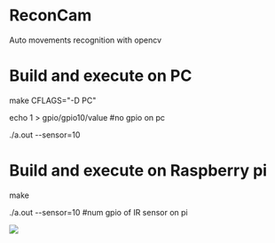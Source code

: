 # ReconCam
Auto movements recognition with opencv


# Build and execute on PC

make CFLAGS="-D PC"

echo 1 > gpio/gpio10/value #no gpio on pc

./a.out --sensor=10


# Build and execute on Raspberry pi
make

./a.out --sensor=10 #num gpio of IR sensor on pi

[![](https://img.youtube.com/vi/CuX1CJ8I_7Y/0.jpg)](https://youtu.be/CuX1CJ8I_7Y "view on youtube")
